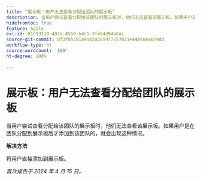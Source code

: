 ```yaml
---
title: “展示板：用户无法查看分配给团队的展示板”
description: 当用户尝试查看分配给该团队的展示板时，他们无法查看该展示板。如果用户是在团队分配到展示板后才添加到该团队的，就会出现这种情况。
hidefromtoc: true
feature: Agile
exl-id: 01c93110-407a-4559-bdc1-3fe04d94a8a1
source-git-commit: 0f3f85c81a9ab2a185977757031e44040ea074d3
workflow-type: ht
source-wordcount: '109'
ht-degree: 100%

---
```


# 展示板：用户无法查看分配给团队的展示板

当用户尝试查看分配给该团队的展示板时，他们无法查看该展示板。如果用户是在团队分配到展示板后才添加到该团队的，就会出现这种情况。

**解决方法**

将用户直接添加到展示板。

_首次报告于 2024 年 4 月 15 日。_
